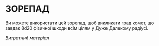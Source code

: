 ﻿# ЗОРЕПАД

Ви можете використати цей зорепад, щоб викликати град комет, що завдає 8d20 фізичної шкоди всім цілям у Дуже Далекому радіусі.

*Витратний матеріал*